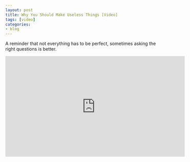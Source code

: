 ```yaml
---
layout: post
title: Why You Should Make Useless Things [Video]
tags: [video]
categories:
- blog
---
```


A reminder that not everything has to be perfect, sometimes asking the right questions is better.

<iframe width="560" height="315" src="https://www.youtube.com/embed/c0bsKc4tiuY" frameborder="0" allow="autoplay; encrypted-media" allowfullscreen></iframe>